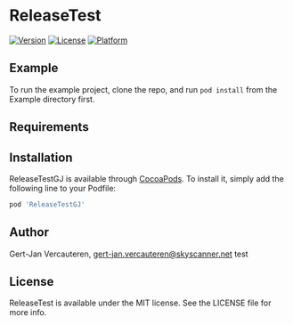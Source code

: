 # ReleaseTest
[![Version](https://img.shields.io/cocoapods/v/ReleaseTestGJ.svg?style=flat)](https://cocoapods.org/pods/ReleaseTestGJ)
[![License](https://img.shields.io/cocoapods/l/ReleaseTestGJ.svg?style=flat)](https://cocoapods.org/pods/ReleaseTestGJ)
[![Platform](https://img.shields.io/cocoapods/p/ReleaseTestGJ.svg?style=flat)](https://cocoapods.org/pods/ReleaseTestGJ)

## Example

To run the example project, clone the repo, and run `pod install` from the Example directory first.

## Requirements

## Installation

ReleaseTestGJ is available through [CocoaPods](https://cocoapods.org). To install
it, simply add the following line to your Podfile:

```ruby
pod 'ReleaseTestGJ'
```

## Author

Gert-Jan Vercauteren, gert-jan.vercauteren@skyscanner.net test

## License

ReleaseTest is available under the MIT license. See the LICENSE file for more info.
